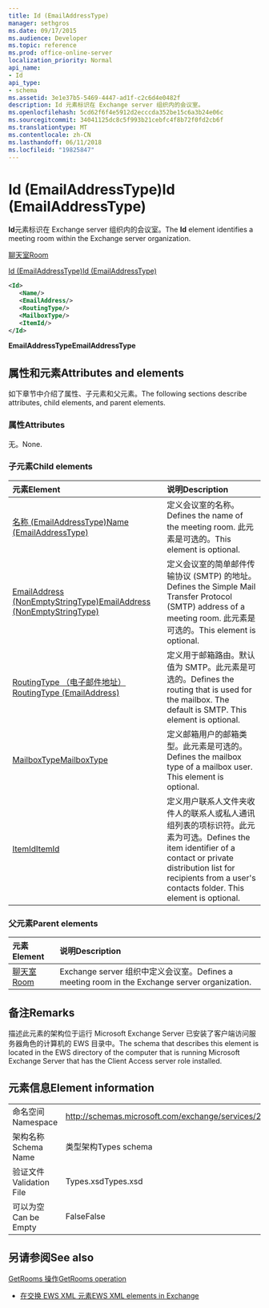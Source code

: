 ```yaml
---
title: Id (EmailAddressType)
manager: sethgros
ms.date: 09/17/2015
ms.audience: Developer
ms.topic: reference
ms.prod: office-online-server
localization_priority: Normal
api_name:
- Id
api_type:
- schema
ms.assetid: 3e1e37b5-5469-4447-ad1f-c2c6d4e0482f
description: Id 元素标识在 Exchange server 组织内的会议室。
ms.openlocfilehash: 5cd62f6f4e5912d2ecccda352be15c6a3b24e06c
ms.sourcegitcommit: 34041125dc8c5f993b21cebfc4f8b72f0fd2cb6f
ms.translationtype: MT
ms.contentlocale: zh-CN
ms.lasthandoff: 06/11/2018
ms.locfileid: "19825847"
---
```

# <a name="id-emailaddresstype"></a><span data-ttu-id="aec1d-103">Id (EmailAddressType)</span><span class="sxs-lookup"><span data-stu-id="aec1d-103">Id (EmailAddressType)</span></span>

<span data-ttu-id="aec1d-104">**Id**元素标识在 Exchange server 组织内的会议室。</span><span class="sxs-lookup"><span data-stu-id="aec1d-104">The **Id** element identifies a meeting room within the Exchange server organization.</span></span> 
  
[<span data-ttu-id="aec1d-105">聊天室</span><span class="sxs-lookup"><span data-stu-id="aec1d-105">Room</span></span>](room.md)
  
[<span data-ttu-id="aec1d-106">Id (EmailAddressType)</span><span class="sxs-lookup"><span data-stu-id="aec1d-106">Id (EmailAddressType)</span></span>](id-emailaddresstype.md)
  
```xml
<Id>
   <Name/>
   <EmailAddress/>
   <RoutingType/>
   <MailboxType/>
   <ItemId/>
</Id>
```

 <span data-ttu-id="aec1d-107">**EmailAddressType**</span><span class="sxs-lookup"><span data-stu-id="aec1d-107">**EmailAddressType**</span></span>
## <a name="attributes-and-elements"></a><span data-ttu-id="aec1d-108">属性和元素</span><span class="sxs-lookup"><span data-stu-id="aec1d-108">Attributes and elements</span></span>

<span data-ttu-id="aec1d-109">如下章节中介绍了属性、子元素和父元素。</span><span class="sxs-lookup"><span data-stu-id="aec1d-109">The following sections describe attributes, child elements, and parent elements.</span></span>
  
### <a name="attributes"></a><span data-ttu-id="aec1d-110">属性</span><span class="sxs-lookup"><span data-stu-id="aec1d-110">Attributes</span></span>

<span data-ttu-id="aec1d-111">无。</span><span class="sxs-lookup"><span data-stu-id="aec1d-111">None.</span></span>
  
### <a name="child-elements"></a><span data-ttu-id="aec1d-112">子元素</span><span class="sxs-lookup"><span data-stu-id="aec1d-112">Child elements</span></span>

|<span data-ttu-id="aec1d-113">**元素**</span><span class="sxs-lookup"><span data-stu-id="aec1d-113">**Element**</span></span>|<span data-ttu-id="aec1d-114">**说明**</span><span class="sxs-lookup"><span data-stu-id="aec1d-114">**Description**</span></span>|
|:-----|:-----|
|[<span data-ttu-id="aec1d-115">名称 (EmailAddressType)</span><span class="sxs-lookup"><span data-stu-id="aec1d-115">Name (EmailAddressType)</span></span>](name-emailaddresstype.md) <br/> |<span data-ttu-id="aec1d-116">定义会议室的名称。</span><span class="sxs-lookup"><span data-stu-id="aec1d-116">Defines the name of the meeting room.</span></span> <span data-ttu-id="aec1d-117">此元素是可选的。</span><span class="sxs-lookup"><span data-stu-id="aec1d-117">This element is optional.</span></span>  <br/> |
|[<span data-ttu-id="aec1d-118">EmailAddress (NonEmptyStringType)</span><span class="sxs-lookup"><span data-stu-id="aec1d-118">EmailAddress (NonEmptyStringType)</span></span>](emailaddress-nonemptystringtype.md) <br/> |<span data-ttu-id="aec1d-119">定义会议室的简单邮件传输协议 (SMTP) 的地址。</span><span class="sxs-lookup"><span data-stu-id="aec1d-119">Defines the Simple Mail Transfer Protocol (SMTP) address of a meeting room.</span></span> <span data-ttu-id="aec1d-120">此元素是可选的。</span><span class="sxs-lookup"><span data-stu-id="aec1d-120">This element is optional.</span></span>  <br/> |
|[<span data-ttu-id="aec1d-121">RoutingType （电子邮件地址）</span><span class="sxs-lookup"><span data-stu-id="aec1d-121">RoutingType (EmailAddress)</span></span>](routingtype-emailaddress.md) <br/> |<span data-ttu-id="aec1d-p103">定义用于邮箱路由。默认值为 SMTP。此元素是可选的。</span><span class="sxs-lookup"><span data-stu-id="aec1d-p103">Defines the routing that is used for the mailbox. The default is SMTP. This element is optional.</span></span>  <br/> |
|[<span data-ttu-id="aec1d-125">MailboxType</span><span class="sxs-lookup"><span data-stu-id="aec1d-125">MailboxType</span></span>](mailboxtype.md) <br/> |<span data-ttu-id="aec1d-p104">定义邮箱用户的邮箱类型。此元素是可选的。</span><span class="sxs-lookup"><span data-stu-id="aec1d-p104">Defines the mailbox type of a mailbox user. This element is optional.</span></span>  <br/> |
|[<span data-ttu-id="aec1d-128">ItemId</span><span class="sxs-lookup"><span data-stu-id="aec1d-128">ItemId</span></span>](itemid.md) <br/> |<span data-ttu-id="aec1d-p105">定义用户联系人文件夹收件人的联系人或私人通讯组列表的项标识符。此元素为可选。</span><span class="sxs-lookup"><span data-stu-id="aec1d-p105">Defines the item identifier of a contact or private distribution list for recipients from a user's contacts folder. This element is optional.</span></span>  <br/> |
   
### <a name="parent-elements"></a><span data-ttu-id="aec1d-131">父元素</span><span class="sxs-lookup"><span data-stu-id="aec1d-131">Parent elements</span></span>

|<span data-ttu-id="aec1d-132">**元素**</span><span class="sxs-lookup"><span data-stu-id="aec1d-132">**Element**</span></span>|<span data-ttu-id="aec1d-133">**说明**</span><span class="sxs-lookup"><span data-stu-id="aec1d-133">**Description**</span></span>|
|:-----|:-----|
|[<span data-ttu-id="aec1d-134">聊天室</span><span class="sxs-lookup"><span data-stu-id="aec1d-134">Room</span></span>](room.md) <br/> |<span data-ttu-id="aec1d-135">Exchange server 组织中定义会议室。</span><span class="sxs-lookup"><span data-stu-id="aec1d-135">Defines a meeting room in the Exchange server organization.</span></span>  <br/> |
   
## <a name="remarks"></a><span data-ttu-id="aec1d-136">备注</span><span class="sxs-lookup"><span data-stu-id="aec1d-136">Remarks</span></span>

<span data-ttu-id="aec1d-137">描述此元素的架构位于运行 Microsoft Exchange Server 已安装了客户端访问服务器角色的计算机的 EWS 目录中。</span><span class="sxs-lookup"><span data-stu-id="aec1d-137">The schema that describes this element is located in the EWS directory of the computer that is running Microsoft Exchange Server that has the Client Access server role installed.</span></span>
  
## <a name="element-information"></a><span data-ttu-id="aec1d-138">元素信息</span><span class="sxs-lookup"><span data-stu-id="aec1d-138">Element information</span></span>

|||
|:-----|:-----|
|<span data-ttu-id="aec1d-139">命名空间</span><span class="sxs-lookup"><span data-stu-id="aec1d-139">Namespace</span></span>  <br/> |http://schemas.microsoft.com/exchange/services/2006/types  <br/> |
|<span data-ttu-id="aec1d-140">架构名称</span><span class="sxs-lookup"><span data-stu-id="aec1d-140">Schema Name</span></span>  <br/> |<span data-ttu-id="aec1d-141">类型架构</span><span class="sxs-lookup"><span data-stu-id="aec1d-141">Types schema</span></span>  <br/> |
|<span data-ttu-id="aec1d-142">验证文件</span><span class="sxs-lookup"><span data-stu-id="aec1d-142">Validation File</span></span>  <br/> |<span data-ttu-id="aec1d-143">Types.xsd</span><span class="sxs-lookup"><span data-stu-id="aec1d-143">Types.xsd</span></span>  <br/> |
|<span data-ttu-id="aec1d-144">可以为空</span><span class="sxs-lookup"><span data-stu-id="aec1d-144">Can be Empty</span></span>  <br/> |<span data-ttu-id="aec1d-145">False</span><span class="sxs-lookup"><span data-stu-id="aec1d-145">False</span></span>  <br/> |
   
## <a name="see-also"></a><span data-ttu-id="aec1d-146">另请参阅</span><span class="sxs-lookup"><span data-stu-id="aec1d-146">See also</span></span>



[<span data-ttu-id="aec1d-147">GetRooms 操作</span><span class="sxs-lookup"><span data-stu-id="aec1d-147">GetRooms operation</span></span>](getrooms-operation.md)


- [<span data-ttu-id="aec1d-148">在交换 EWS XML 元素</span><span class="sxs-lookup"><span data-stu-id="aec1d-148">EWS XML elements in Exchange</span></span>](ews-xml-elements-in-exchange.md)

